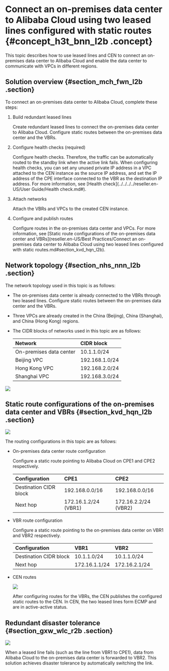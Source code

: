 # Connect an on-premises data center to Alibaba Cloud using two leased lines configured with static routes {#concept_h3t_bnn_l2b .concept}

This topic describes how to use leased lines and CEN to connect an on-premises data center to Alibaba Cloud and enable the data center to communicate with VPCs in different regions.

## Solution overview {#section_mch_fwn_l2b .section}

To connect an on-premises data center to Alibaba Cloud, complete these steps:

1.  Build redundant leased lines

    Create redundant leased lines to connect the on-premises data center to Alibaba Cloud. Configure static routes between the on-premises data center and the VBRs.

2.  Configure health checks \(required\)

    Configure health checks. Therefore, the traffic can be automatically routed to the standby link when the active link fails. When configuring health checks, you can set any unused private IP address in a VPC attached to the CEN instance as the source IP address, and set the IP address of the CPE interface connected to the VBR as the destination IP address. For more information, see [Health check](../../../../reseller.en-US/User Guide/Health check.md#).

3.  Attach networks

    Attach the VBRs and VPCs to the created CEN instance.

4.  Configure and publish routes

    Configure routes in the on-premises data center and VPCs. For more information, see [Static route configurations of the on-premises data center and VBRs](reseller.en-US/Best Practices/Connect an on-premises data center to Alibaba Cloud using two leased lines configured with static routes.md#section_kvd_hqn_l2b).


## Network topology {#section_nhs_nnn_l2b .section}

The network topology used in this topic is as follows:

-   The on-premises data center is already connected to the VBRs through two leased lines. Configure static routes between the on-premises data center and the VBRs.
-   Three VPCs are already created in the China \(Beijing\), China \(Shanghai\), and China \(Hong Kong\) regions.
-   The CIDR blocks of networks used in this topic are as follows:

    |Network|CIDR block|
    |:------|:---------|
    |On-premises data center|10.1.1.0/24|
    |Beijing VPC|192.168.1.0/24|
    |Hong Kong VPC|192.168.2.0/24|
    |Shanghai VPC|192.168.3.0/24|


![](http://static-aliyun-doc.oss-cn-hangzhou.aliyuncs.com/assets/img/17033/15591887008693_en-US.png)

## Static route configurations of the on-premises data center and VBRs {#section_kvd_hqn_l2b .section}

![](http://static-aliyun-doc.oss-cn-hangzhou.aliyuncs.com/assets/img/17033/15591887008694_en-US.png)

The routing configurations in this topic are as follows:

-   On-premises data center route configuration

    Configure a static route pointing to Alibaba Cloud on CPE1 and CPE2 respectively.

    |Configuration|CPE1|CPE2|
    |:------------|:---|:---|
    |Destination CIDR block|192.168.0.0/16|192.168.0.0/16|
    |Next hop|172.16.1.2/24 \(VBR1\)|172.16.2.2/24 \(VBR2\)|

-   VBR route configuration

    Configure a static route pointing to the on-premises data center on VBR1 and VBR2 respectively.

    |Configuration|VBR1|VBR2|
    |:------------|:---|:---|
    |Destination CIDR block|10.1.1.0/24|10.1.1.0/24|
    |Next hop|172.16.1.1/24|172.16.2.1/24|

-   CEN routes

    ![](http://static-aliyun-doc.oss-cn-hangzhou.aliyuncs.com/assets/img/17033/15591887008695_en-US.png)

    After configuring routes for the VBRs, the CEN publishes the configured static routes to the CEN. In CEN, the two leased lines form ECMP and are in active-active status.


## Redundant disaster tolerance {#section_gxw_wlc_r2b .section}

![](http://static-aliyun-doc.oss-cn-hangzhou.aliyuncs.com/assets/img/17033/15591887008696_en-US.png)

When a leased line fails \(such as the line from VBR1 to CPE1\), data from Alibaba Cloud to the on-premises data center is forwarded to VBR2. This solution achieves disaster tolerance by automatically switching the link.

